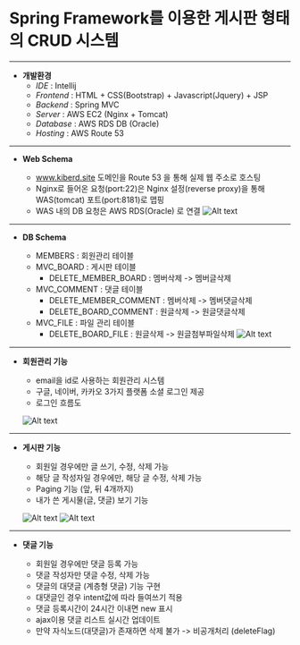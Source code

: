 # Spring Framework를 이용한 게시판 형태의 CRUD 시스템

***

* **개발환경** 
  - *IDE* : Intellij 
  - *Frontend* :  HTML + CSS(Bootstrap) + Javascript(Jquery) + JSP
  - *Backend* : Spring MVC
  - *Server* : AWS EC2 (Nginx + Tomcat)
  - *Database* : AWS RDS DB (Oracle)
  - *Hosting* : AWS Route 53
  
*** 
 
* **Web Schema** 

  - www.kiberd.site 도메인을 Route 53 을 통해 실제 웹 주소로 호스팅
  - Nginx로 들어온 요청(port:22)은 Nginx 설정(reverse proxy)을 통해 WAS(tomcat) 포트(port:8181)로 맵핑
  - WAS 내의 DB 요청은 AWS RDS(Oracle) 로 연결
![Alt text](http://kiberd.dothome.co.kr/portfolio/web.png)

***

* **DB Schema** 

  - MEMBERS : 회원관리 테이블 
  - MVC_BOARD : 게시판 테이블
    + DELETE_MEMBER_BOARD : 멤버삭제 -> 멤버글삭제
  - MVC_COMMENT : 댓글 테이블  
    + DELETE_MEMBER_COMMENT : 멤버삭제 -> 멤버댓글삭제 
    + DELETE_BOARD_COMMENT : 원글삭제 -> 원글댓글삭제
  - MVC_FILE : 파일 관리 테이블 
    + DELETE_BOARD_FILE : 원글삭제 -> 원글첨부파일삭제
![Alt text](http://kiberd.dothome.co.kr/portfolio/dbmodel.PNG)

***

* **회원관리 기능** 

   - email을 id로 사용하는 회원관리 시스템 
   - 구글, 네이버, 카카오 3가지 플랫폼 소셜 로그인 제공
   - 로그인 흐름도
   
   
   ![Alt text](http://kiberd.dothome.co.kr/portfolio/로그인로직.png)

***

* **게시판 기능** 

   - 회원일 경우에만 글 쓰기, 수정, 삭제 가능
   - 해당 글 작성자일 경우에만, 해당 글 수정, 삭제 가능
   - Paging 기능 (앞, 뒤 4개까지)  
   - 내가 쓴 게시물(글, 댓글) 보기 기능 
   
   ![Alt text](http://kiberd.dothome.co.kr/portfolio/paging.PNG)
   ![Alt text](http://kiberd.dothome.co.kr/portfolio/mycontent.PNG)
***

* **댓글 기능** 

   - 회원일 경우에만 댓글 등록 가능 
   - 댓글 작성자만 댓글 수정, 삭제 가능 
   - 댓글의 대댓글 (계층형 댓글) 기능 구현 
   - 대댓글인 경우 intent값에 따라 들여쓰기 적용
   - 댓글 등록시간이 24시간 이내면 new 표시
   - ajax이용 댓글 리스트 실시간 업데이트 
   - 만약 자식노드(대댓글)가 존재하면 삭제 불가 -> 비공개처리 (deleteFlag)
